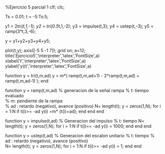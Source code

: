 %Ejercicio 5 parcial 1
clf; clc;

Ts = 0.01; t = -5:Ts:5;       

y1 = 2*tri(t,1,-1);
y2 = tri(0.5*t,1,-2);
y3 = impulse(t,3);
y4 = ustep(t,-3);
y5 = ramp(3*t,3,-6); 

y = y1+y2+y3+y4+y5;

plot(t,y); axis([-5 5 -1 7]); 
grid on; a=12;                                                                      
title('$Ejercicio 5$','interpreter','latex','FontSize',a)
xlabel('$t$','interpreter','latex','FontSize',a)
ylabel('$y(t)$','interpreter','latex','FontSize',a)

function y = tri(t,m,ad)
    y = m*( ramp(t,m,ad+1) - 2*ramp(t,m,ad) + ramp(t,m,ad-1) );
end

function y = ramp(t,m,ad)  % generacion de la señal rampa 
                           % t: tiempo evaluado                                                 
                           % m: pendiente de la rampa                                                 
                           % ad : retardo (negativo), avance (positivo)
N= length(t);
y = zeros(1,N);
    for i = 1:N
        if t(i)>= -ad
            y(i) =m* (t(i)+ad);
        end
    end
end

function y = impulse(t,ad)  % Generacion del impulso
                            % t: tiempo
N= length(t);
y = zeros(1,N);
    for i = 1:N
        if t(i)== -ad
            y(i) = 1000;
        end
    end
end

function y = ustep(t,ad)   % Generacion del escalon unitario
                           % t: tiempo
                           % ad : retardo (negativo), avance (positivo)                 
N= length(t);
y = zeros(1,N);
    for i = 1:N
        if t(i)>= -ad
            y(i) = 1;
        end
    end
